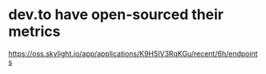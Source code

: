 # dev.to have open-sourced their metrics
https://oss.skylight.io/app/applications/K9H5IV3RqKGu/recent/6h/endpoints
